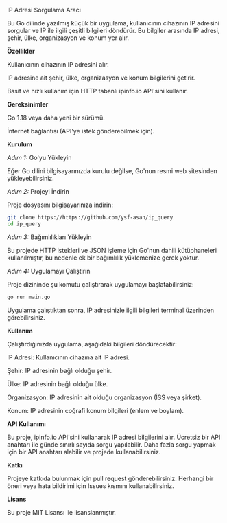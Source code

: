 
IP Adresi Sorgulama Aracı

Bu Go dilinde yazılmış küçük bir uygulama, kullanıcının cihazının IP adresini sorgular ve IP ile ilgili çeşitli bilgileri döndürür. Bu bilgiler arasında IP adresi, şehir, ülke, organizasyon ve konum yer alır.

__Özellikler__

Kullanıcının cihazının IP adresini alır.

IP adresine ait şehir, ülke, organizasyon ve konum bilgilerini getirir.

Basit ve hızlı kullanım için HTTP tabanlı ipinfo.io API'sini kullanır.


__Gereksinimler__

Go 1.18 veya daha yeni bir sürümü.

İnternet bağlantısı (API'ye istek gönderebilmek için).


__Kurulum__

_Adım 1:_ Go'yu Yükleyin

Eğer Go dilini bilgisayarınızda kurulu değilse, Go'nun resmi web sitesinden yükleyebilirsiniz.

_Adım 2:_ Projeyi İndirin

Proje dosyasını bilgisayarınıza indirin:

```sh
git clone https://https://github.com/ysf-asan/ip_query
cd ip_query
```

_Adım 3:_ Bağımlılıkları Yükleyin

Bu projede HTTP istekleri ve JSON işleme için Go'nun dahili kütüphaneleri kullanılmıştır, bu nedenle ek bir bağımlılık yüklemenize gerek yoktur.

_Adım 4:_ Uygulamayı Çalıştırın

Proje dizininde şu komutu çalıştırarak uygulamayı başlatabilirsiniz:
```sh
go run main.go
```
Uygulama çalıştıktan sonra, IP adresinizle ilgili bilgileri terminal üzerinden görebilirsiniz.

__Kullanım__

Çalıştırdığınızda uygulama, aşağıdaki bilgileri döndürecektir:

IP Adresi: Kullanıcının cihazına ait IP adresi.

Şehir: IP adresinin bağlı olduğu şehir.

Ülke: IP adresinin bağlı olduğu ülke.

Organizasyon: IP adresinin ait olduğu organizasyon (İSS veya şirket).

Konum: IP adresinin coğrafi konum bilgileri (enlem ve boylam).


__API Kullanımı__

Bu proje, ipinfo.io API'sini kullanarak IP adresi bilgilerini alır. Ücretsiz bir API anahtarı ile günde sınırlı sayıda sorgu yapılabilir. Daha fazla sorgu yapmak için bir API anahtarı alabilir ve projede kullanabilirsiniz.

__Katkı__

Projeye katkıda bulunmak için pull request gönderebilirsiniz. Herhangi bir öneri veya hata bildirimi için Issues kısmını kullanabilirsiniz.

__Lisans__

Bu proje MIT Lisansı ile lisanslanmıştır.
